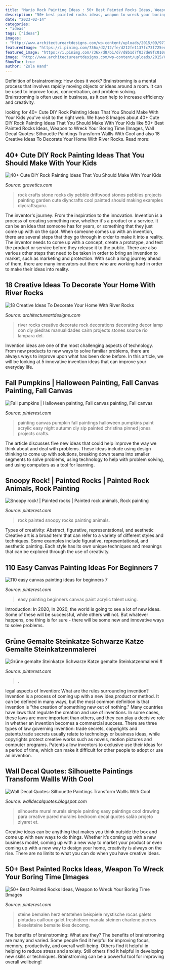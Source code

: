 ```yaml
---
title: "Mario Rock Painting Ideas : 50+ Best Painted Rocks Ideas, Weapon To Wreck Your Boring Time [images"
description: "50+ best painted rocks ideas, weapon to wreck your boring time [images"
date: "2023-02-14"
categories:
- "ideas"
tags: ["ideas"]
images:
- "http://www.architectureartdesigns.com/wp-content/uploads/2015/09/977.jpg"
featuredImage: "https://i.pinimg.com/736x/d2/12/fe/d212fe1137fc73f725ed95f5c8b4f54d.jpg"
featured_image: "https://i.pinimg.com/736x/d8/b1/d7/d8b1d7f037de9fc010d3d0affda4218e--painting-pumpkins-fall-pumpkins.jpg"
image: "http://www.architectureartdesigns.com/wp-content/uploads/2015/09/977.jpg"
ShowToc: true
author: "Zola Hand"
---
```



Definition of brainstroming: How does it work?
Brainstroming is a mental process that involves rapidly moving objects or ideas around a room. It can be used to improve focus, concentration, and problem solving. Brainstroming is often used in business, as it can help to increase efficiency and creativity.

	

		
looking for 40+ Cute DIY Rock Painting Ideas That You Should Make With Your Kids you've visit to the right web. We have 8 Images about 40+ Cute DIY Rock Painting Ideas That You Should Make With Your Kids like 50+ Best Painted Rocks Ideas, Weapon to Wreck Your Boring Time [Images, Wall Decal Quotes: Silhouette Paintings Transform Wallls With Cool and also 18 Creative Ideas To Decorate Your Home With River Rocks. Read more:
		
    
## 40+ Cute DIY Rock Painting Ideas That You Should Make With Your Kids

<img loading=lazy src="https://www.gravetics.com/wp-content/uploads/2017/08/Driftwood-Stone-Art.jpg" onerror="this.onerror=null;this.src='https://tse1.mm.bing.net/th?id=OIP.c4MfVSSFfU_rueacjvwKjAHaKu&amp;pid=15.1';" alt="40+ Cute DIY Rock Painting Ideas That You Should Make With Your Kids">

_Source: gravetics.com_

>rock crafts stone rocks diy pebble driftwood stones pebbles projects painting garden cute diyncrafts cool painted should making examples diycraftsguru. 

	

The inventor's journey: From the inspiration to the innovation.
Invention is a process of creating something new, whether it's a product or a service. It can be an idea that someone has for years, or something that they just come up with on the spot. When someone comes up with an invention, there are several steps that they go through in order to make it into a reality. The inventor needs to come up with a concept, create a prototype, and test the product or service before they release it to the public. There are also various other steps that need to be taken in order to bring an invention to market, such as marketing and protection. With such a long journey ahead of them, there are many innovators out there who are working hard in order to make their ideas into reality.

    
## 18 Creative Ideas To Decorate Your Home With River Rocks

<img loading=lazy src="http://www.architectureartdesigns.com/wp-content/uploads/2015/09/977.jpg" onerror="this.onerror=null;this.src='https://tse3.mm.bing.net/th?id=OIP.4bCaBdr98umsqNQqYnziNAHaLJ&amp;pid=15.1';" alt="18 Creative Ideas To Decorate Your Home With River Rocks">

_Source: architectureartdesigns.com_

>river rocks creative decorate rock decorations decorating decor lamp con diy piedras manualidades cairn projects stones source rio lampara del. 

	

Invention ideas are one of the most challenging aspects of technology. From new products to new ways to solve familiar problems, there are always ways to improve upon what has been done before. In this article, we will be looking at 5 innovative invention ideas that can improve your everyday life.

    
## Fall Pumpkins | Halloween Painting, Fall Canvas Painting, Fall Canvas

<img loading=lazy src="https://i.pinimg.com/736x/d8/b1/d7/d8b1d7f037de9fc010d3d0affda4218e--painting-pumpkins-fall-pumpkins.jpg" onerror="this.onerror=null;this.src='https://tse1.mm.bing.net/th?id=OIP.Eo-yGfhhdQFo9QFzs8lSGwHaJ3&amp;pid=15.1';" alt="Fall pumpkins | Halloween painting, Fall canvas painting, Fall canvas">

_Source: pinterest.com_

>painting canvas pumpkin fall paintings halloween pumpkins paint acrylic easy night autumn diy sip painted christina pinned jones projects crafts. 

	

The article discusses five new ideas that could help improve the way we think about and deal with problems. These ideas include using design thinking to come up with solutions, breaking down teams into smaller segments to solve problems, using technology to help with problem solving, and using computers as a tool for learning.

    
## Snoopy Rock! | Painted Rocks | Painted Rock Animals, Rock Painting

<img loading=lazy src="https://i.pinimg.com/736x/d2/12/fe/d212fe1137fc73f725ed95f5c8b4f54d.jpg" onerror="this.onerror=null;this.src='https://tse3.mm.bing.net/th?id=OIP.UaBPigcqcAtEtFGiRu_dYAHaNV&amp;pid=15.1';" alt="Snoopy rock! | Painted rocks | Painted rock animals, Rock painting">

_Source: pinterest.com_

>rock painted snoopy rocks painting animals. 

	

Types of creativity: Abstract, figurative, representational, and aesthetic
Creative art is a broad term that can refer to a variety of different styles and techniques. Some examples include figurative, representational, and aesthetic painting. Each style has its own unique techniques and meanings that can be explored through the use of creativity.

    
## 110 Easy Canvas Painting Ideas For Beginners 7

<img loading=lazy src="https://i.pinimg.com/736x/4d/a8/2f/4da82f660b209c417cc612a25b3bab7f.jpg" onerror="this.onerror=null;this.src='https://tse2.mm.bing.net/th?id=OIP.VP9CCtSJTge1DQ_VzZTrXQHaPj&amp;pid=15.1';" alt="110 easy canvas painting ideas for beginners 7">

_Source: pinterest.com_

>easy painting beginners canvas paint acrylic talent using. 

	

Introduction: In 2020,
In 2020, the world is going to see a lot of new ideas. Some of these will be successful, while others will not. But whatever happens, one thing is for sure - there will be some new and innovative ways to solve problems.

    
## Grüne Gemalte Steinkatze Schwarze Katze Gemalte Steinkatzenmalerei #

<img loading=lazy src="https://i.pinimg.com/736x/ef/4c/91/ef4c91f372c0611351de8cccfec497ef.jpg" onerror="this.onerror=null;this.src='https://tse2.mm.bing.net/th?id=OIP.ujiPDKLQz4uGm-v-9dleXgHaJ4&amp;pid=15.1';" alt="Grüne gemalte Steinkatze Schwarze Katze gemalte Steinkatzenmalerei #">

_Source: pinterest.com_

>. 

	

legal aspects of Invention: What are the rules surrounding invention?
Invention is a process of coming up with a new idea,product or method. It can be defined in many ways, but the most common definition is that invention is "the creation of something new out of nothing." Many countries have laws that regulate the creation and use of inventions. In some cases, these laws are more important than others, and they can play a decisive role in whether an invention becomes a commercial success.
There are three types of law governing invention: trade secrets, copyrights and patents.trade secrets usually relate to technology or business ideas, while copyrights protect creative works such as novels, motion pictures and computer programs. Patents allow inventors to exclusive use their ideas for a period of time, which can make it difficult for other people to adopt or use an invention.

    
## Wall Decal Quotes: Silhouette Paintings Transform Wallls With Cool

<img loading=lazy src="http://4.bp.blogspot.com/-sMeTXE1IfUI/Um-dsw6Aj-I/AAAAAAAAECk/PFuzivWzP4c/s1600/Silhouette-painitning.jpg" onerror="this.onerror=null;this.src='https://tse3.mm.bing.net/th?id=OIP.P8xHR3euS4IaBKuRHfztmQHaFj&amp;pid=15.1';" alt="Wall Decal Quotes: Silhouette Paintings Transform Wallls With Cool">

_Source: walldecalquotes.blogspot.com_

>silhouette mural murals simple painting easy paintings cool drawing para creative pared murales bedroom decal quotes salão projeto ziyaret et. 

	

Creative ideas can be anything that makes you think outside the box and come up with new ways to do things. Whether it’s coming up with a new business model, coming up with a new way to market your product or even coming up with a new way to design your home, creativity is always on the rise. There are no limits to what you can do when you have creative ideas.

    
## 50+ Best Painted Rocks Ideas, Weapon To Wreck Your Boring Time [Images

<img loading=lazy src="https://i.pinimg.com/736x/58/33/64/58336491bbdb99f4d31160993732e2e0.jpg" onerror="this.onerror=null;this.src='https://tse1.mm.bing.net/th?id=OIP.dBS-Epwcg2tbeAvNoWurvgHaL3&amp;pid=15.1';" alt="50+ Best Painted Rocks Ideas, Weapon to Wreck Your Boring Time [Images">

_Source: pinterest.com_

>steine bemalen herz entstehen beispiele mystische rocas galets pintadas cailloux galet freshideen manala steinen charlene pierres kieselsteine bemalte kies decomg. 

	

The benefits of brainstroming: What are they?
The benefits of brainstroming are many and varied. Some people find it helpful for improving focus, memory, productivity, and overall well-being. Others find it helpful in helping to reduce stress and anxiety. Still others find it helpful in developing new skills or techniques. Brainstroming can be a powerful tool for improving overall wellbeing!

